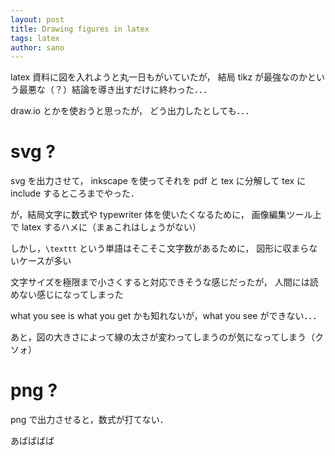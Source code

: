 ```yaml
---
layout: post
title: Drawing figures in latex
tags: latex
author: sano
---
```


latex 資料に図を入れようと丸一日もがいていたが，
結局 tikz が最強なのかという最悪な（？）結論を導き出すだけに終わった．．．

draw.io とかを使おうと思ったが，
どう出力したとしても．．．

# svg ?

svg を出力させて，
inkscape を使ってそれを pdf と tex に分解して tex に include するところまでやった．

が，結局文字に数式や typewriter 体を使いたくなるために，
画像編集ツール上で latex するハメに（まぁこれはしょうがない）

しかし，`\texttt` という単語はそこそこ文字数があるために，
図形に収まらないケースが多い

文字サイズを極限まで小さくすると対応できそうな感じだったが，
人間には読めない感じになってしまった

what you see is what you get かも知れないが，what you see ができない．．．

あと，図の大きさによって線の太さが変わってしまうのが気になってしまう（クソォ）

# png ?

png で出力させると，数式が打てない．

あばばばば
